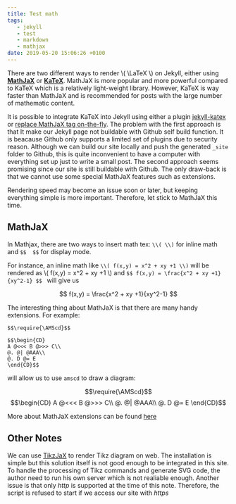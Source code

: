 ```yaml
---
title: Test math
tags: 
   - jekyll 
   - test
   - markdown
   - mathjax
date: 2019-05-20 15:06:26 +0100
---
```


There are two different ways to render \\( \LaTeX \\) on Jekyll, either using [**MathJaX**](https://www.mathjax.org) or [**KaTeX**](https://katex.org).
MathJaX is more popular and more powerful compared to KaTeX which is a relatively light-weight library. 
However, KaTeX is way faster than MathJaX and is recommended for posts with the large number of mathematic content.

<!--description-->

It is possible to integrate KaTeX into Jekyll using either a plugin [jekyll-katex](https://github.com/linjer/jekyll-katex)
or [replace MathJaX tag on-the-fly](https://xuc.me/blog/katex-and-jekyll/).
The problem with the first approach is that It make our Jekyll page not buildable with Github self build function.
It is beacause Github only supports a limited set of plugins due to security reason.
Although we can build our site locally and push the generated `_site` folder to Github, this is quite inconvenient to have a computer with everything set up 
just to write a small post.
The second approach seems promising since our site is still buildable with Github. The only draw-back is that we cannot use some special MathJaX features such as extensions.

Rendering speed may become an issue soon or later, but keeping everything simple is more important. Therefore, let stick to MathJaX this time.

## MathJaX
In Mathjax, there are two ways to insert math tex: `\\( \\)` for inline math and `$$  $$` for display mode.

For instance, an inline math like `\\( f(x,y) = x^2 + xy +1 \\)` will be rendered as 
\\( f(x,y) = x^2 + xy +1 \\)
and `$$ f(x,y) = \frac{x^2 + xy +1}{xy^2-1} $$ ` will give us

$$ f(x,y) = \frac{x^2 + xy +1}{xy^2-1} $$

The interesting thing about MathJaX is that there are many handy extensions.
For example:
```
$$\require{\AMScd}$$

$$\begin{CD}
A @<<< B @>>> C\\
@. @| @AAA\\
@. D @= E
\end{CD}$$
```

will allow us to use `amscd` to draw a diagram:

$$\require{\AMScd}$$
$$\begin{CD}
A @<<< B @>>> C\\
@. @| @AAA\\
@. D @= E
\end{CD}$$

More about MathJaX extensions can be found [here](http://docs.mathjax.org/en/latest/tex.html#tex-and-latex-extensions)

## Other Notes

We can use [TikzJaX](https://github.com/kisonecat/tikzjax) to render Tikz diagram on web.
The installation is simple but this solution itself is not good enough to be integrated in this site.
To handle the processing of Tikz commands and generate SVG code, the author need to run his own server which is not realiable enough. 
Another issue is that only *http* is supported at the time of this note. Therefore, the script is refused to start if we access our site with *https*

